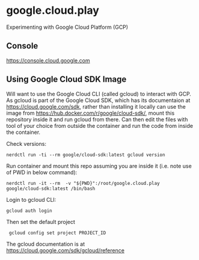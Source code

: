 # google.cloud.play
Experimenting with Google Cloud Platform (GCP)

## Console

https://console.cloud.google.com


## Using Google Cloud SDK Image

Will want to use the Google Cloud CLI (called gcloud) to interact with GCP. As gcloud is part of the Google Cloud SDK, which has its documentaion
at https://cloud.google.com/sdk, rather than installing it locally can use the image from https://hub.docker.com/r/google/cloud-sdk/, mount this
repository inside it and run gcloud from there. Can then edit the files with tool of your choice from outside the container and run the code from
inside the container.

Check versions:

    nerdctl run -ti --rm google/cloud-sdk:latest gcloud version

Run container and mount this repo assuming you are inside it (i.e. note use of PWD in below command):

    nerdctl run -it --rm  -v "${PWD}":/root/google.cloud.play google/cloud-sdk:latest /bin/bash

Login to gcloud CLI:

    gcloud auth login

Then set the default project

     gcloud config set project PROJECT_ID


The gcloud documentation is at https://cloud.google.com/sdk/gcloud/reference
